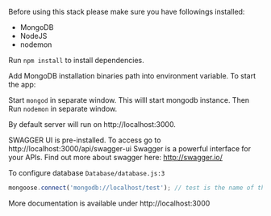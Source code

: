 Before using this stack please make sure you have followings installed:

- MongoDB
- NodeJS
- nodemon

Run `npm install` to install dependencies.

Add MongoDB installation binaries path into environment variable. To start the app:

Start `mongod` in separate window. This willl start mongodb instance. Then Run `nodemon` in separate window.

By default server will run on http://localhost:3000.

SWAGGER UI is pre-installed. To access go to http://localhost:3000/api/swagger-ui Swagger is a powerful interface for your APIs. Find out more about swagger here: http://swagger.io/

To configure database `Database/database.js:3`

````javascript
mongoose.connect('mongodb://localhost/test'); // test is the name of the database
````

More documentation is available under http://localhost:3000
